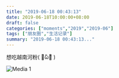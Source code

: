 ```yaml
---
title: "2019-06-18 00:43:13"
date: 2019-06-18T10:00:00+08:00
draft: false
categories: ["moments","2019","2019-06"]
tags: ["朋友圈","生活记录"]
summary: "2019-06-18 00:43:13..."
---
```


想吃越南河粉( ･᷄ὢ･᷅ )

![Media 1](/Moments/photos/2019-06-18/201906180043130.jpg)

